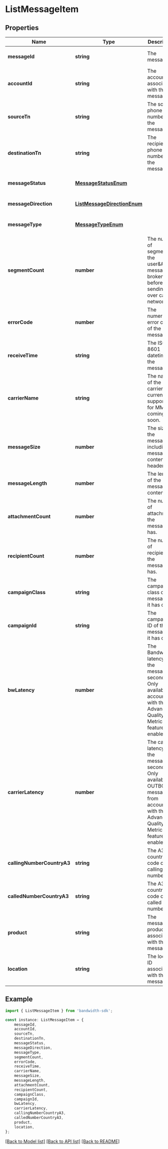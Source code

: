 # ListMessageItem


## Properties

Name | Type | Description | Notes
------------ | ------------- | ------------- | -------------
**messageId** | **string** | The message id | [optional] [default to undefined]
**accountId** | **string** | The account id associated with this message. | [optional] [default to undefined]
**sourceTn** | **string** | The source phone number of the message. | [optional] [default to undefined]
**destinationTn** | **string** | The recipient phone number of the message. | [optional] [default to undefined]
**messageStatus** | [**MessageStatusEnum**](MessageStatusEnum.md) |  | [optional] [default to undefined]
**messageDirection** | [**ListMessageDirectionEnum**](ListMessageDirectionEnum.md) |  | [optional] [default to undefined]
**messageType** | [**MessageTypeEnum**](MessageTypeEnum.md) |  | [optional] [default to undefined]
**segmentCount** | **number** | The number of segments the user\&#39;s message is broken into before sending over carrier networks. | [optional] [default to undefined]
**errorCode** | **number** | The numeric error code of the message. | [optional] [default to undefined]
**receiveTime** | **string** | The ISO 8601 datetime of the message. | [optional] [default to undefined]
**carrierName** | **string** | The name of the carrier. Not currently supported for MMS coming soon. | [optional] [default to undefined]
**messageSize** | **number** | The size of the message including message content and headers. | [optional] [default to undefined]
**messageLength** | **number** | The length of the message content. | [optional] [default to undefined]
**attachmentCount** | **number** | The number of attachments the message has. | [optional] [default to undefined]
**recipientCount** | **number** | The number of recipients the message has. | [optional] [default to undefined]
**campaignClass** | **string** | The campaign class of the message if it has one. | [optional] [default to undefined]
**campaignId** | **string** | The campaign ID of the message if it has one. | [optional] [default to undefined]
**bwLatency** | **number** | The Bandwidth latency of the message in seconds. Only available for accounts with the Advanced Quality Metrics feature enabled. | [optional] [default to undefined]
**carrierLatency** | **number** | The carrier latency of the message in seconds. Only available for OUTBOUND messages from accounts with the Advanced Quality Metrics feature enabled. | [optional] [default to undefined]
**callingNumberCountryA3** | **string** | The A3 country code of the calling number. | [optional] [default to undefined]
**calledNumberCountryA3** | **string** | The A3 country code of the called number. | [optional] [default to undefined]
**product** | **string** | The messaging product associated with the message. | [optional] [default to undefined]
**location** | **string** | The location ID associated with this message. | [optional] [default to undefined]

## Example

```typescript
import { ListMessageItem } from 'bandwidth-sdk';

const instance: ListMessageItem = {
    messageId,
    accountId,
    sourceTn,
    destinationTn,
    messageStatus,
    messageDirection,
    messageType,
    segmentCount,
    errorCode,
    receiveTime,
    carrierName,
    messageSize,
    messageLength,
    attachmentCount,
    recipientCount,
    campaignClass,
    campaignId,
    bwLatency,
    carrierLatency,
    callingNumberCountryA3,
    calledNumberCountryA3,
    product,
    location,
};
```

[[Back to Model list]](../README.md#documentation-for-models) [[Back to API list]](../README.md#documentation-for-api-endpoints) [[Back to README]](../README.md)
